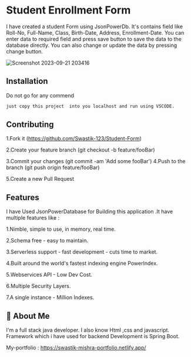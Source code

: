 # Student Enrollment Form 

I have created a student Form using JsonPowerDb. It's contains field like Roll-No, Full-Name, Class, Birth-Date, Address, Enrollment-Date. You can enter data to required field and press 
save button to save the data to the database directly. You can also change or update the data by pressing change button.


![Screenshot 2023-09-21 203416](https://github.com/Swastik-123/Student-Form/assets/77229422/c96c7827-be54-4da1-91af-7703a3336b03)


## Installation

Do not go for any commend

```bash
just copy this project  into you localhost and run using VSCODE.
```

## Contributing

1.Fork it (https://github.com/Swastik-123/Student-Form)

2.Create your feature branch (git checkout -b feature/fooBar)

3.Commit your changes (git commit -am 'Add some fooBar')
4.Push to the branch (git push origin feature/fooBar)

5.Create a new Pull Request


## Features

I have Used JsonPowerDatabase for Building this application .It have multiple features like : 

1.Nimble, simple to use, in memory, real time.

2.Schema free - easy to maintain.

3.Serverless support - fast development - cuts time to market.

4.Built around the world's fastest indexing engine PowerIndex.

5.Webservices API - Low Dev Cost.

6.Multiple Security Layers.

7.A single instance - Million Indexes.



## 🚀 About Me
I'm a full stack java developer. I also know Html ,css and javascript.
Framework which i have used for backend Development is Spring Boot.

My-portfolio  : https://swastik-mishra-portfolio.netlify.app/







